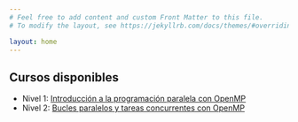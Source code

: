 ```yaml
---
# Feel free to add content and custom Front Matter to this file.
# To modify the layout, see https://jekyllrb.com/docs/themes/#overriding-theme-defaults

layout: home
---
```

## Cursos disponibles

* Nivel 1: [Introducción a la programación paralela con OpenMP](introduccion/main.html)
* Nivel 2: [Bucles paralelos y tareas concurrentes con OpenMP](profundizacion/main.html)